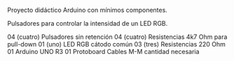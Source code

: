 Proyecto didáctico Arduino con mínimos componentes.

Pulsadores para controlar la intensidad de un LED RGB.

04 (cuatro) Pulsadores sin retención
04 (cuatro) Resistencias 4k7 Ohm para pull-down
01 (uno) LED RGB cátodo común 
03 (tres) Resistencias 220 Ohm
01 Arduino UNO R3
01 Protoboard
Cables M-M cantidad necesaria

